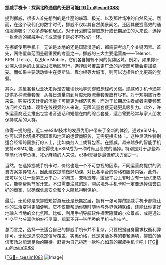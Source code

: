 **挪威手機卡：探索北欧通信的无限可能[[TG💪+ @esim1088](https://t.me/s/esim1088)]**

提到挪威，很多人首先想到的是壮丽的峡湾、极光、以及那片纯净的自然风光。然而，在这个现代化的数字时代，挪威不仅以其自然美景闻名，还因其便捷高效的通信服务吸引了众多游客和居民。对于计划前往挪威旅行或长期居住的人来说，选择一张合适的挪威手机卡或流量卡是必不可少的一环。

在挪威使用手机卡，无论是本地的还是国际漫游的，都需要考虑几个关键因素。首先，网络覆盖范围是最重要的考量之一。挪威的三大主要运营商——Telenor、KPN（Telia）、以及Ice Mobile，它们各自拥有不同的优势区域。例如，如果你计划深入偏远的山区或沿海地区旅行，选择信号覆盖更广泛的运营商可能会更加稳妥。而如果主要活动集中在奥斯陆、卑尔根等大城市，则可以选择性价比更高的套餐。

其次，流量套餐也是决定你是否能愉快地享受挪威旅程的关键。挪威的手机卡通常提供多种流量套餐，从每日流量包到月度无限流量套餐应有尽有。对于短期旅行者来说，购买按天计费的流量卡可能更为经济实惠；而对于长期居住者或者需要频繁访问社交媒体、观看在线视频的人来说，无限流量套餐无疑更具吸引力。此外，许多运营商还会推出包含语音通话和短信在内的综合套餐，适合需要经常与家人朋友保持联系的人群。

值得一提的是，近年来eSIM技术的发展为用户带来了全新的体验。通过eSIM卡，你可以轻松切换不同国家和地区的运营商服务，无需更换实体卡。这种灵活性特别适合经常跨国旅行的人士，比如商务人士或背包客。在挪威，越来越多的智能手机支持eSIM功能，这使得使用eSIM成为一种时尚且高效的选择。特别是对于那些希望简化行李负担、减少麻烦的人来说，eSIM无疑是最佳解决方案之一。

当然，在选择挪威手机卡时，价格也是一个不可忽视的因素。不同运营商提供的资费方案差异较大，因此建议提前做好功课，对比各平台的价格和服务内容。此外，还可以关注一些第三方平台，如淘宝、亚马逊等，这些平台上有时会有一些优惠活动，能够帮助节省开支。不过需要注意的是，购买境外手机卡时一定要选择信誉良好的商家，以确保信息安全和个人隐私得到保护。

最后，无论你是来挪威短暂游玩还是长期定居，拥有一张可靠的挪威手机卡都能让你的生活变得更加便利。它不仅能帮助你随时随地与外界保持联络，还能让你更好地融入当地的文化氛围。比如，利用手机导航软件探索隐藏的小众景点，或是通过社交平台分享你的旅行见闻，都离不开一张优秀的手机卡的支持。

总而言之，选择一张适合自己的挪威手机卡并不复杂，只要根据自身需求权衡利弊即可。无论是追求稳定信号覆盖、实惠价格，还是灵活多样的套餐选项，挪威的通信市场总能满足你的期待。赶紧为自己挑选一款称心如意的挪威手机卡吧！[[TG💪+ @esim1088](https://t.me/s/esim1088)]

[[TG💪+ @esim1088](https://t.me/s/esim1088) ![Image](https://i.postimg.cc/4NQfJmqS/Snipaste-2025-05-13-00-14-12.png)]